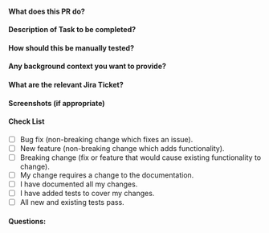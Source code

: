 #### What does this PR do?

#### Description of Task to be completed?

#### How should this be manually tested?

#### Any background context you want to provide?

#### What are the relevant Jira Ticket?

#### Screenshots (if appropriate)

#### Check List
- [ ] Bug fix (non-breaking change which fixes an issue).
- [ ] New feature (non-breaking change which adds functionality).
- [ ] Breaking change (fix or feature that would cause existing functionality to change).
- [ ] My change requires a change to the documentation.
- [ ] I have documented all my changes.
- [ ] I have added tests to cover my changes.
- [ ] All new and existing tests pass.

#### Questions:
